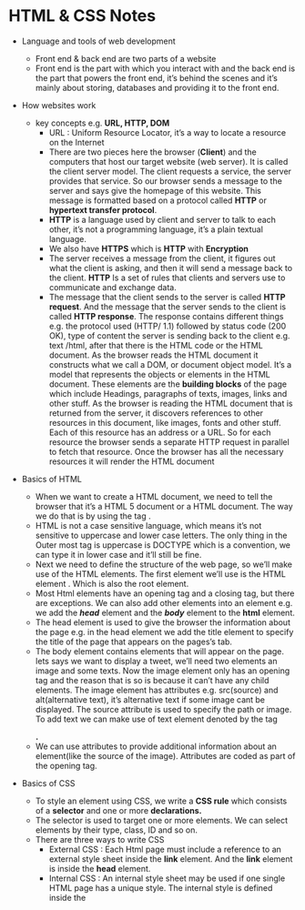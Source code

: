 # HTML & CSS Notes

- Language and tools of web development
    - Front end & back end are two parts of a website
    - Front end is the part with which you interact with and the back end is the part that powers the front end, it’s behind the scenes and it’s mainly about storing, databases and providing it to the front end.
- How websites work
    - key concepts e.g. **URL, HTTP, DOM**
        - URL : Uniform Resource Locator, it’s a way to locate a resource on the Internet
        - There are two pieces here the browser (**Client**) and the computers that host our target website (web server). It is called the client server model. The client requests a service, the server provides that service. So our browser sends a message to the server and says give the homepage of this website. This message is formatted based on a protocol called **HTTP** or **hypertext transfer protocol**.
        - **HTTP** is a language used by client and server to talk to each other, it’s not a programming language, it’s a plain textual language.
        - We also have **HTTPS** which is **HTTP** with **Encryption**
        - The server receives a message from the client, it figures out what the client is asking, and then it will send a message back to the client. **HTTP** Is a set of rules that clients and servers use to communicate and exchange data.
        - The message that the client sends to the server is called **HTTP request**. And the message that the server sends to the client is called **HTTP response**. The response contains different things e.g. the protocol used (HTTP/ 1.1) followed by status code (200 OK), type of content the server is sending back to the client e.g. text /html, after that there is the HTML code or the HTML document. As the browser reads the HTML document it constructs what we call a DOM, or document object model. It’s a model that represents the objects or elements in the HTML document. These elements are the **building blocks** of the page which include Headings, paragraphs of texts, images, links and other stuff. As the browser is reading the HTML document that is returned from the server, it discovers references to other resources in this document, like images, fonts and other stuff. Each of this resource has an address or a URL. So for each resource the browser sends a separate HTTP request in parallel to fetch that resource. Once the browser has all the necessary resources it will render the HTML document

- Basics of HTML
    - When we want to create a HTML document, we need to tell the browser that it’s a HTML 5 document or a HTML document. The way we do that is by using the tag <!DOCTYPE html>.
    - HTML is not a case sensitive language, which means it’s not sensitive to uppercase and lower case letters. The only thing in the Outer most tag is uppercase is DOCTYPE which is a convention, we can type it in lower case and it’ll still be fine.
    - Next we need to define the structure of the web page, so we’ll make use of the HTML elements. The first element we’ll use is the HTML element ***<html></html>***. Which is also the root element.
    - Most Html elements have an opening tag and a closing tag, but there are exceptions. We can also add other elements into an element e.g. we add the ***head*** element and the ***body*** element to the **html** element.
    - The head element is used to give the browser the information about the page e.g. in the head element we add the title element to specify the title of the page that appears on the pages’s tab.
    - The body element contains elements that will appear on the page. lets says we want to display a tweet, we’ll need two elements an image and some texts. Now the image element only has an opening tag and the reason that is so is because it can’t have any child elements. The image element has attributes e.g. src(source) and alt(alternative text), it’s alternative text if some image cant be displayed. The source attribute is used to specify the path or image. To add text we can make use of text element denoted by the tag **<p></p>.**
    - We can use attributes to provide additional information about an element(like the source of the image). Attributes are coded as part of the opening tag.
- Basics of CSS
    - To style an element using CSS, we write a **CSS rule** which consists of a **selector** and one or more **declarations.**
    - The selector is used to target one or more elements. We can select elements by their type, class, ID and so on.
    - There are three ways to write CSS
        - External CSS : Each Html page must include a reference to an external style sheet inside the **link** element. And the **link** element is inside the **head** element.
        - Internal CSS : An internal style sheet may be used if one single HTML page has a unique style. The internal style is defined inside the **<style>** element, inside the **head** element.
        - Inline CSS : may be used to apply a unique style for a single element. To use inline style, add the style attribute to the relevant element.
    - Here we’ll be using internal CSS. We use the **img** to reference the image element, then a pair of curly braces, and inside the braces we can write one or more CSS declarations.
    - Each **declaration** contains a **property** and a **value** e.g. width property and then it’s value in pixels and the declaration ends with a semicolon.
    - Because the picture had sharp edges, we use border-radius property to make the edges round and softer, and if you want to make the image circular shaped make the border radius half that of the width of the picture.
    - The picture and the text are stacked vertically and we want the image to be pushed on to the left side, so we’d make use of float property and give it a value of left, this will push the image element to the left side of the text elements.
    - Next the text was too close to the image, so we make use of margin-right, it will create a margin to the right of the image as a result it pushes the text to the right.
    - To style an element using CSS, we write a CSS rule which consists of a selector and one or more declarations
    - Next we need to make our text elements bold, for that we apply a rule to the paragraph element. In the rule we make use of font-weight property and assign it the value bold. This makes both our texts bold, but we only want the username in bold. For this we need to separate the two paragraph elements. What we’ll do is assign our paragraph element that contains the username an attribute called class. Now this paragraph element will have a different category from the other paragraph elements. Now whenever we need to define a rule for an element that belongs to a class, we use a dot then the name of the class followed by curly braces.

## Day 2 : HTML Basics

Trick : Enter exclamation mark and then press tab. This will give us basic HTML Boilerplate code, which a basic html template. 

### Head section

- Head section is used to give browser information about the web page.
- Head section has meta elements. We use the first meta element to define the character set. Meta element gives information about the web page to the browser. e.g. the first meta element is charset=”UTF-8”, it defines the character set. Computer don’t understand characters like ABC or 1, 2,3 or !,@,# and so on, computers understand numbers which are represented in the binary set like zeros and ones. So using a character set we can map a character to a numeric value. ASCII character set was also used but it only contains characters from English language, so it’s very limited. These days we use UTF-8 which represents all characters in the world.
- The next meta element configures the view port. The view port is the visible area of a web page. We need this element so that our web page looks good on all devices, mobile, tablet and desktop computers.

## Text element

- The most common element for working with text are <p></p>. Some times we want to emphasize some part of the text, for that we wrap that part of the text with <em></em> emphasize element. HTML is not meant for styling, it should only be used for structuring content.
- In HTML we have 6 heading elements h1 to h6. Heading 1 represents the most important headings and heading 6 represents the least important heading. These heading should not be chosen based on there size, because the size can always be changed with CSS. **We should use these heading to create a hierarchy**. So every web page must only have one H1 element, h1 represents what this page is all about.

## Entities

- Some characters are reserved in HTML and to display them we have to use a special notation.

```html
<body>
	<p> I love to use HTML</p>
</body>
```

- If I want to wrap the word HTML inside angle brackets

```html
<body>
	<p> I love to use <HTML></p>
</body>
```

- Here VS code will think we are adding an HTML element. And the word HTML will not be displayed on the browser. So to solve this problem we are going to use HTML entities. These entities start with a ampersand and end with a semicolon, and in between theses characters we type a few characters that determine the type of HTML entity. Entity that represents the less than sign is **lt** so we’ll write it as **&lt;** and the entity that represents the greater than sign is **gt** so we’ll type it as **&gt;**

```html
<body>
	<p> I love to use &lt;HTML&gt;</p>
</body>
```

- HTML entities can be found on google

## Hyperlinks

- Web pages have links to other pages or websites to create this link we use the **anchor** element.
- Every anchor element must have a href(hyper reference) attribute. As href we can either use a relative or an absolute URL. A relative URL starts from the current page. Currently we are on the index.html page and we want to go to about.html. And currently both these pages are in the same folder. So the URL we’ll enter will be relative. Now Where is about.html relative to the current page ? It’s in the company folder, so in href we’ll append the name of folder company before about.html.
- We have linked our index.html to another html documents, but we can also link it to images, PDFs, power points and so on.
- We can also link to other part of the same page. E.g. the CSS section is below the fold and we have to scroll down to see that part of the page. What we can do here is add a link to the CSS section on the top of the page. For this we will give our CSS section a unique identifier, every element on the page could have a unique identifier.
- we can also link to external websites. e.g. www.google.com. If we want the link to open up in a new tab instead of the same tab, we add an attribute **target** to the anchor element and give it a value “_blank”.

## Images

- Sizing images : we can use CSS to resize our images. In the head section we’ll add a style element and in there we’ll define a rule for our image. Now this rule is applied to all images on the page and this is probably not what we want to do in a real world scenario. In a real world scenario we want to apply a class to this element, and then define rules for that class.
- When we apply the rules to the image, it gets squashed. We have a new property in CSS called object fit. Most of the time we use the value cover, so the image covers it’s containing box. Conceptually there is a container around every element in an HTML document. We don’t see it

## Video

- To embed a video we need to use the video element.
- To add the control buttons, we need to add the attribute controls to the video element.
- Controls attribute is a boolean attribute, it doesn’t have a value but its presence means it true and its absence means its false.
- There another boolean attribute called autoplay, it’ll play the video automatically when the page gets loaded.
- To embed an audio we need to use the audio element, it also has the same attributes as video element.

## List

- There are 3 type of list elements.
- Unordered list **<ul></ul>** list is used most of the time. We use it whenever we have items in which order doesn’t matter. A common implementation of this is when you implement navigation menus on the Top of the page. But we can use unordered list for listing any type of objects, like images, products in shopping cart and so on.

```html
<ul>
    <li>About me</li>
    <li>Courses</li>
      <ul>
        <li>HTML 5</li>
        <li>CSS 3</li>
        <li>JavaScript</li>
      </ul>
    <li>Subscribe</li>
    <li>Contact me</li>
  </ul>
```

- Ordered list <ol></ol> uses numbers.

```html
<ol>
    <li>Preheat the oven</li>
    <li>Place the ingredients on the crust</li>
    <li>Put the pizza in the oven</li>
  </ol>
```

- **Description list** <dl></dl> is used to implement glossaries or display metadata. e.g. we can have a **description term** and then a short **description detail** about that term.

```html
<dl>
    <dt>Title</dt>
    <dd>The ultimate HTML and CSS Courses</dd>
    <dt>Author</dt>
    <dd>Haider Ali</dd>
    <dt>Skills</dt>
    <dd>HTML</dd>
    <dd>CSS</dd>
    <dd>Responsive design</dd>
    <dd>Search engine optimisation</dd>
  </dl>
```

## Tables

- Table element should be used for tabular data only
- Tables have one or more rows. To define a row we use <tr></tr> element. In this element we can have one or more cells. Which can be data cells or header cells. Header cells are the top most cells that represent the column. And all the other cells are data cells.
- To define a header cell we use a Table header element <th></th>.
- To define a data cell we use a table data element <td></td>.
- If there is some element in the table that we want to customize, we can style it using CSS e.g. we have styled our tables, table headings, table rows and table data.
- If we have two CSS rule for two different elements that are the same we can use a comma to separate the rule and have only one rule it’s call DRY principle in SE. Don’t repeat yourself.

```html
<style>
    table, th, tr, td {
      border: 1px solid grey;
      padding: 5px;
      border-collapse: collapse;
    }
    
    
  </style>
```

- To make a table meaningful for search engines, we need to tell the search engine we have two sections, a header and a body. To do that we use <thead></thead> element and <tbody></tbody> elements. Then we move the first row into the <thead></thead> element. The same way we move the body of the table into the <tbody></tbody> elements. We get the same output as before but our markup is more meaningful to the search engine. This is called semantic HTML, semantic means meaningful.
- Optionally we can add a footer, so after the <tbody></tbody> element we add the <tfoot></tfoot> element.
- The element in the <th></th> elements have different style from the <td></td> elements. In the header cells our text is bold and aligned in the center in contrast in data cells text is aligned to the left. To align text in header cells to the left we can write a css rule for <tfoot> and <tf> in which we will have a declaration text-align: left.

## Containers

- Navigation bars have a logo, bunch of menu items, so the navigation bar is a container for these elements. Another example would be a hero unit. The hero unit has a background image, a heading, some text and a couple of links. The hero unit is a container for the these elements. Containers are used a lot in web pages.
- In HTML we have few different container elements. The one that is most commonly used is the <div></div> division element. This element doesn’t have any visual appearance.
- When you define a rule for a div element, it will apply on all the div elements on the page. And this is not what we want. So we give this div a class. Let’s say product. Then we change the selector from div to div.product. Now this rule will apply to all div with product class.
- div fills the entire width of the page but why does this happen. Div is a block level element. Block level elements start on a new line and fill up the entire available space. So if we duplicate this div, the new div will start on a new line.
- Another generic container element is called  the span element, which is often used for styling text. If we use div element around some text in a paragraph, that text will use the entire width of the page. But if we don’t want that effect we can span element instead of the div element.

## Semantic Elements

- div and spans are general purpose container element. But HTML 5 introduced more container elements that are more descriptive and meaningful. We refer to these as semantic elements. We should use these instead of the generic containers like div and span.
- Instead of using div we are using article element, which makes our markup more meaningful. e.g. we have product cards which can each be represented using article element instead of div element. In the article element we could have an image element, but if we place the image element inside a figure element it would make the markup more meaningful.
- Sometimes we want to highlight some texts, we learnt how to do that using the span element, but in HTML 5 we have an element for this purpose, its called the mark element <mark></mark>.
- Quite often articles have a published date and time. To make the date and time more semantic we make use of the time element <time></time>.

## Structuring a Web Page

- Every web page have three building blocks, a header, main and a footer. Sometimes we have a sidebar too for advertising. So after the main element we can have the aside element <aside></aside>.
- In the header we have a navigation bar with a list of menu items. We can have a navigation bar in the footer as well. In main element we have sections, and each section has a heading h2, we can also use an article element, with an article we can represent any independent, self contained piece of content. We can also have multiple article elements as well.
- Here we have multiple articles within a section, we can also have multiple sections within an article. It’s just a matter of how we choose to structure our web page.
- We use the main element to represent the main content of the page. And that means every page can have only one main element.
- We use the section element to group related content.
- We use the header element to represent introductory content which can belong to a page, a section or an article. The footer element can also be used in the same way.

## Day 3 : CSS Basics

## Providing CSS

- There are three ways to provide CSS.
    - Embedded style sheet
    - External style sheet
    - Inline styles
    
    Embedded style sheets
    
    - Are not scalable
    - Separation of concern: we want to have different modules for different concerns. We use HTML to structure our web pages and use CSS to style them. These are two different concerns and we should separate them. This is why we use external style sheets. We take all our styles inside the <style> element from the HTML document and put them in a separate file. Then we link our CSS file to our HTML doc by using the link element in the head element.
    - The link element has two important attributes, first one is rel or relationship which determines the type of resource we’re linking this document to, in this case a stylesheet, the second one is href or hyperreference here we need to provide a relative or absolute URL. We use relative URL when the Stylesheet is in the same place as the document we’re linking to and an absolute when the document we’re linking to in some other folder or place.
    - This link element is a self closing element
    - This doesn’t mean we should never use embedded styles, some times we want to overrides the styles that are defined in the style sheet. We can use the style element and define a new rule for the paragraph element, this new rule will override the rule in the styles.css

## Normalizing CSS

- Different browsers render different HTML elements differently. To address this issue we use a very popular style sheet called normalize.css. What this actually does is provide basic default styles for HTML elements so they exactly the same way across different browsers.

## Basic Selectors

- In css we have few different ways to select elements for styling purposes, we can select them by their type, ID, class and attribute.
- selecting with class

```css
//Selecting an element by Type
body {
	margin: 10px;
}
```

- Selecting with ID: when we use an ID to select an element, we use a pound sign # before we type the ID.

```css
// selecting an element by ID
#product {
	margin: 
}
```

- What’s the difference between ID and Class Attributes ?
- We cannot have multiple elements with the same ID, but we can have multiple elements with the same class.
- We can also select elements by their attributes, which is not as popular. To do that lets say we want to select all the anchor elements that have a target attribute

```css
a[target="_blank"]
```

- Select all the anchor by href attribute that have the value https://google.com. Here it looks for the exact match but code like this is often fragile. To make our code more flexible we can check for the existence of the word google, for this we prefix the equal to sign with an asterisk. We can also see if an attribute starts with a given value, for this we prefix equal to sign with carot sign. We can also see if some value ends with a given value, for this we prefix equal to sign with a dollar sign $. We can also combine multiple conditions by typing another square bracket and including a condition in it.

```css
a[href="https://google.com"] {
	color: orange;
}

a[href^="https"] {
	color: orange;
}

a[href]$=".com" {
	color: orange;
}

a[href^="https"][href$=".com"] {
	color: orange;
}

```

## Relational selectors

- We have selected elements using basic selectors e.g. type, ID and class. But we can also select elements based on relationship with other elements.
- Lets say we have a section with a paragraph in it and we want to style this paragraph, but not by using type, ID or class. Now the paragraph element is inside the section element. So we can start with the section element. We go to our style sheet and firstly select our ID and then select the paragraph element, so we are combining two selectors. It’s called relational selectors or to be more precise it’s called descendant selector. This rule will apply to any paragraph in the product section. e.g. if we have an article element within the product section and within article we have another paragraph, this paragraph too will be affected.

```html
<section id="products">
	<p>lorem ipsum dolor sity amet.<>
</section>
```

```css
#products p {
	color: blue;
}
```

- But what if we just want to style the first paragraph only, that is the direct child of the product section. For this we use a greater than sign between the two selectors.

```css
#products > p {
	color: blue;
}

```

- We have another relational selector for selecting siblings. Let’s say we want to style a paragraph which is a direct sibling of the section element, which means its right next to the section element. To do that we use the plus sign + between the two selectors. Now the third paragraph is blue only. Only the direct sibling will be blue, if we add another paragraph that wouldn’t be a direct sibling of the products section and the relations selectors wont effect it.
- But what if we want to style all paragraph elements that come after the products section, for this we need a tilde sign between the two selectors.
- Relational selectors help us write cleaner markup because we dont have to assign Id’s and classes to various HTML elements.
- There are two problems with Relational selectors that you need to be aware of, the first problem is that they can be fragile because they are dependent on the location of these elements in the DOM. So if you move elements around our styles will break. The second problem is that they are not as performant as basic selectors.

## Pseudo-class selectors

```html
<body>
  <article>
    <p>Lorem ipsum dolor sit amet.</p>
    <p>Lorem ipsum dolor sit amet.</p>
  </article>
</body>
```

- We have an article element and in it we have two paragraphs, and we want to style the first paragraph only. We can assign the first paragraph with a class. Then go to our style sheet and define a rule for paragraphs with the class “first”. When we use class selectors it’s often a good practice to drop the element type. So if tomorrow, we change the type of this element to something else our rules will not break. Now this rule will apply to any element with the class of first. But what if we want this rule to apply to our article. Well we can apply the article element type to the paragraph selector e.g article.first {}. Now this is a basic way of doing this however the step where we assign a class to the first paragraph was unnecessary. We didn’t have to assign the paragraph element a class, because in CS, we have a bunch of pseudo classes that are automatically applied by the browser. Pseudo classes are not real classes, they are classes that browsers apply by default.
- So if we remove the class attribute from the paragraph element. And instead of using a real class we’ll use a pseudo class. These classes start with a colon and then we type first-child

```css
article.first {
	color: blue;
}
article:first-child {
	color: blue;
}
```

- We get the same result as before and we didn’t have to assign the article element with any class attribute.
- first-child is a pseudo class selector. But it is a little fragile. e.g.

```html
<body>
  <article>
    <h2>Heading</h2>
    <p>Lorem ipsum dolor sit amet.</p>
    <p>Lorem ipsum dolor sit amet.</p>
  </article>
</body>
```

Now the first paragraph is no longer styled, the style that we defined is now applied to the heading, because the heading is the first child of the article. If we move our elements around it may break our CSS rules. So another pseudo class selector called first-of-type, it is applied to first occurrence of element of different types in a container. If we use first-of-type both the heading and first paragraph will be styled according to the rule. But what if we want this rule first-of-type to be applied to the first paragraph only but not the heading, then we append p the element type before the colon. 

```css
article p:first-child {
	color: blue;
}
```

- Similarly we have two other type of selectors, last-child and last-of-type. But if we remove or add some elements our rules may break. e,.g if we had an anchor then the last child wont be the paragraph and it wont be bold, now the link is the last child which is also bold.
- Sometimes we want to style elements based on their position in a container, e.g. lets say we have a table or a list and we want to highlight all the odd items. We’ll go to the style sheet and select our unordered list, and then select list items that are odd and then we’ll use another sudo class selector that is nth-child. Now this selector is like a function and in between parentheses we can pass or an argument, so if we specify odd it will target all the odd items in our list.

```css
ul li:nth-child(odd) {
	color: blue;
}
```

## Pseudo-element selector

- Sometimes we want to style a part of an element, like the first letter or first line of a paragraph. This is where we use pseudo-element selectors. If we want to style the first letter of the paragraph we can wrap the first letter with span element. And then assign that span element with a class and then in our style sheet declare rules for elements of that class. But this is totally unnecessary, instead we can use pseudo-element selectors instead of a class. So what we do first is target the paragraphs then use double colons for pseudo elements followed by first-letter

```css
p::first-letter{
	font-size: 140%;
	font-weight: bold;
}
```

- We use pseudo-element to style part of an element and use pseudo-classes to style element in a particular state.
- We have another pseudo-element for inserting content before the content of an element. e.g. we have a paragraph and we want to insert something before the content of every paragraph on our page. In our style sheet we choose to target paragraph for which we type p and then two colons and then before and declare content and give it a property ‘…’. This pseudo element is not a real element, it will be inserted into the DOM

## Selectors Specificty

- Some times we end up in a situation where more than one rule can target a given element and these rules can have conflicting styles. So how does the browser determine which rule to apply ?
- This is where selector specificity comes to play. Each selector has what we call a specificity or a weight. If multiple rules target the same element, the browser will apply the rule that is more specific. ID selectors are most specific because we cant have two elements that can have the same ID so it is very specific, then we have class and attribute selectors these are less specific, because we can have multiple elements with the same class or attributes. At the next level we have element selectors because we can have many elements of the given type. So which selector do you think is more specific. It’s the class selector which is the most specific.
- Another way to target the h1 heading is to use the ID selector. We give our h1 heading an ID of products and then in our style sheet we declare a rule for ID products and set the color to green. Now this Id selector is the most specific selector and now our heading will be green. Now what if we have two selectors with equal specificity or equal weight, which rule will be applied ? Its’s the rule that comes last.
- How can we prevent a rule from over writing previous rules ? E.g. If we want a the heading h1 to remain dodgerblue. There are twl solutions here, one is to use the **important** keyword. So part of htis declaration, we type out an exclamation mark followed by the important keyword. When we apply this keyword other rules will be discarded. The important keyword must not be used as it is considered a bad practice, your CSS gets messy and its hard to maintain, you will end up fixing styling issue. A better solution will be, the reason our heading is brown is because of the third rule we applied on line 13, and it’s specificity is 100 and to make the heading blue, we have to write a rule that is more specific. The left most number “1” represents the number of ID selectors, the middle number represents the class/attribute selectors and the right most represents the element selectors. So the rule we want to write must have at least 1 ID selector, and additionally a class or an element selector. So we first select an element with the class of highlight and the ID of products .highlight#products and within it we declare a color dodgerblue and now the specificity is 110. What we can also do instead of selecting the class highlight is select the element heading h1, the selector h1 is more still more specific.

## Inheritance

- Some CSS properties by default inherit values from their parents. E.g. if we have a paragraph element within which we have a word wrapped up in a strong element. Now whatever color the paragraph’s text will be, the text in the strong element will also be the same, because the strong element is placed within the paragraph element, it will be a child of the paragraph element and it has inherited the color property.
- What if we don’t want our strong element to inherit this value, for this we need to declare a rule for the strong element and set the value of color to initial, this sets the color property to its default value.
- Not all properties are inherited, properties that change the font, font size, the vertical space between lines, the alignment of text, the color of the text, these are the properties that get inherited.

## Colors

- In CSS we have few different ways to represent colors e.g. Named colors, RGB, HSL and Hexadecimal.
- RGB is short for Red, green and blue.
- We can also represent this number using hexadecimal system. Hexadecimal is the one of the many numerical systems. We have a binary system that contains the numbers 0 and 1, then we have the decimal system which contains the numbers from 0 to 9. Hexadecimal is another system that contains the number from 0 to 9 and also the alphabets from a to f

## Gradient

- With gradients we can create beautiful transitions between two or more colors. Gradients are technically images, and to to set gradients we cannot use background color property, we can use background-image property or background property. To create the gradient we call the linear gradient function and pass two colors e.g. dodgerblue and yellow, we can also use Hexadecimal colors or RGB colors and so on.
- By default this transition is from top to bottom but we can easily change it. Our function linear-gradient() takes a first argument in which we supply the direction e.g. linear-gradient(to right, dodgerblue, yellow) now our gradient starts from the left and goes to the right. We can also target corners e.g. linear-gradient(to bottom right, dodger blue, yellow) now the gradient starts from the top left corner and ends goes to the bottom right.
- We can also supply a third color e.g. tomato      linear-gradient(to bottom right, dodger blue, yellow, tomato)
- This was linear gradient, but in CSS we have another type called radial gradient. To use radial gradient we call the radial-gradient( ) function, we pass it two colors e.g radiant-gradient(white, yellow)

## Borders

- The border property takes 3 values, the first value is the thickness of the border, the second value is the style of the border and the third value is the color. e.g. border(10px, solid, royalblue). This border property is a short hand property, it takes these values and applies them to borders on each side. But we have few other properties in CSS for defining the border on each side. e.g. we could use border-top: 20px solid royalblue;. Similarly we have a border left, border right and border bottom.
- we also have borders width property with which we can define the width of all borders. The first value we give it is the width of the top border, the second value is the width of the right border, the third value is the width of the bottom border and the forth value is the width of the left border. What if we remove the width of the left border the last value, in this case the browser uses the same value as the right border for the left border. What if you remove all values except the 1st one, then the browser will apply this width to all borders.
- We also have border styles, and we can supply different styles for top, right, bottom and left border.
- Another important property is border radius, with it me can make the borders round. If we have a square and we apply this rule to that then the square will become a circle if the the border radius property is 100%.

## Shadows

- In CSS we can easily add shadows around elements using the **box shadows property**. Here we have to supply a few values, the first value is the horizontal distance of the shadow to the element, if we use a positive value here it will move the shadow to the right. And if we use a negative value it will move the shadow to the left. The second value is the vertical distance from the shadow to the element. If we use a positive value it will move the shadow down and if we use a negative value it will move the shadow up. If we want to choose the color of the shadow we can provide that too.
- If you wan to make this shadow a little bit softer, here we can supply a third value to determine how much we want to soften or blur the shadow. let’s go with 10px
- Because we provided it a value of 10px to move to the shadow to the right and then 10px again to move it down and because of that the shadow doesn’t cover the top and left of the box and we want it to be spread evenly. So what we’ll do is supply it with two 0px values for the horizontal and vertical distance, this will place the shadow right under the box and with this blur we’ll see very nice shadow around the box.

# Advanced HTML and CSS concepts

## Layouts: size and position elements on the screen

### The Box Model

- One of the most important concepts of CSS is the BOX Model. Which means **whenever browser render an element, it puts that element inside an invisible box**. At the core of this box we have the content area. This is where our content is displayed. so if you have a paragraph element with some text, our text is shown here. Outside of the content area we have the padding area, which is used for adding some space outside of the content area. Next, we have the border area, and if you have a border, the border is shown here. And finally, we have the margin area, which is used to add some space in between different elements.
- technically we should use the margin property to separate elements and the padding property to add space between border and the content area of an element. This is the right way to use these properties

### Sizing Elements

- We gave the box a width and height of 100px so the size of the box is 100px * 100px. If we apply padding or border to our box it is going to get bigger. e.g. if we apply a padding of 20px and a border of 10px solid orange our box is going to get bigger, becasue by default the width and height property are applied to the content box. So any padding or border we apply will increase the size of the visible box. The actual size of the box now is 160px *160px. By looking at the legend, we have a left border of 10px, a left padding of 20px, the content area is 100px, a right padding of 20px and right border of 10px that sums up to 160px So this is what you need to take away. By default the width and height properties are applied to the content box. And any padding or border we apply will increase the size of the visible box. The margin property will not increase the size of the visible box. It will just move this box away from other boxes. If we give it a margin of 50px our box will move position but the size will remain the same.
- Calculating the actual size of an element is a little complex. We don’t want to go through this hassle all the time. So this is where the box-sizing property comes to the rescue. By default this property is set to content-box the reason we have this weird behavior but if we set it to border-box, the size that we apply here will be applied to the border box. Now our box will be 100px by 100px, according to the legend we have 10px border left, 20px left padding, these values are subtracted from the width of 100px. That is why our content area is now reduced to 40 px, and now if you remove the border and padding properties our box is still 100px by 100px. And in this case the content area is now 100px by 100px. So the conclusion is by applying the box-sizing property calculating the size of the element becomes easier and more predictable.  But there is a problem here, we dont want to apply this property to every single HTML Element. We dont want to repeat this. So this is where we can use universal selector. So on the top we can use the universal selector to select all HTML elements. Universal selector can have performance implications. Most of the time we use universal selectors to select all elements and set their box sizing property to border box. But there is one problem the universal rule does not apply to pseudo element. Like the before and after elements. If we insert pseudo element to our DOM, this rule will not apply to that pseudo element. We define a new rule box::before, so we are going to insert something before the content of our box e.g. “Hello  ”. Now if we examine the pseudo element, it is using the default box sizing that is content box. So to solve this issue, we need to extend this rule we need to change our universal selector from * {} to *, *::before, *::after{}. this will include all elements, all elements before and all elements after.
- The width and height property are only applied to block level elements. Block level elements are inserted on a new line and they take up the entire available horizontal space. So look at our box, it is 100px by 100px but it is taking up the entire available horizontal space. And if insert another box, this new box is inserted on a new line. So div’s are block level elements. Now lets replace this div’s with span. As a result what happened here, the inline elements don’t respect the width and height properties. But what if you have an inline element and be able to give it a width and a height. For this purpose we have the display property. For span or inline elements in general, this property is set to inline by default, for div’s it’s set to block but we have a third value here called inline-block, this is a combination of inline and block elements, just like block level elements we can give them a width and a height. And just like inline elements, these elements are not inserted on a new line. So we are going to have two boxes laid out horizontally next to each other. But these boxes will have a dimension. In case your wondering why we have some space between the two boxes, is because when we put our cursor at the end of the first span statement and press the right arrow key we have a few spaces in between the two span statements
- Summary: Using the width and height properties we can set the size of elements. But by default the sizes are applied to the content box which can get a bit complicated. So using the box sizing property, we tell the browsers that the size should be applied to the border box. Now we dont want to apply this declaration for every single element so this is where we use the universal selector to target all HTML elements. And inline elements don’t respect width and height, so to be able to give them a width and a height we must set their display property to inline-block.

### Overflowing

- An important concept related to fixed sized elements is that sometimes overflow may happen. So we might have a container with a fixed size. And we might have too much content inside this container. So the container cannot fit the entire content. That is when overflow happens.
- We have a box with a width and height of 150 px  and in this box we have a long paragraph. This text is overflowing from the box. What we can do is use the overflow property to decide how overflow should behave. overflows default value is visible but if we set it to hidden the extra content will be hidden. Another possible value is scroll. When we use this we see two scroll bars, a horizontal and a vertical one.

### Measurement Units

```css
html {
  font-size: 62.5%;
}

body {
  
}

.box {
  width: 15rem;
  height: 100vh;
  background-color: yellow;
  border-top: 3px solid orange;

```

- so far we have used pixels to size elements.
- There are two categories in which units of measurement fall. E.g. Absolute and Relative
- Absolute units are always fixed e.g. pixels(px), points(pt), inch(in), centimeter(cm), millimeter(mm). Only px is used in web the other three are used in printing only.
- Relative units are relative to something else. e.g. we have percentages that are relative to the size of the parent element, we have VW and VH which are relative to the size of viewport, and em and REM which are relative to the font size. What you need to use depends on what problem your trying to solve.
- Lets create a div with class box and give that box a height and width of 100px and background color of gold. The size of the box is always the same no matter how big the screen is. So if we view this page on a mobile device or a tablet or a laptop our box is going to stay at the same size. For this reason some people argue that we should never use pixels because they are not scalable. We cannot use them to create web pages that are responsive to screen sizes. This is something to disagree with, pixels do have application. E.g if we give our box a top border about 3px solid orange. I want this border to be the same size no matter how big the screen size is. So If you view this border on a wide screen, you dont want this border to be really thick. I want it to be always 3px tall. So this is one application of pixel values.
- Relative values: lets change the width value to 50%, that means 50% of the value of the parent element. The parent of this element is the body element. The body element doesn’t have a width, but if we give it a width of about 300px. Now if we inspect our box we’d find out that our box is 150px. So all these relative values get converted to pixel values by the browser. what if we remove the width of the body element, so what will be the default width of the element, div is a block level element. And by default the width of the block level element is 100%. So our body element takes up 100% of the width of the page, and our box takes up half of the page. Now the interesting part is that if we resize the page our box also get resized. This is the benefit of using relative units. With relative units we can create layouts that adjust to the screen sizes. with relative units we can create more scalable layouts.
- Now lets say you want this box to take up the entire available vertical space and lets say you set the height to 100%. But due to this our box is not visible anymore, the reason is that by default the width of block level elements is 100% and the height is 0, but if we add some content inside these elements there height will increase to fit the content. so if we type hello inside our second div the height of the div will increase from 0 to 18px so we can see the word Hello.
- The problem is, we are saying the height of this box should be 100% of the height of it’s parent element. Now the parent element which is the body element doesn’t have a height property. So by default, it’s height is going to be 0. Now in this specific example, the only absolute unit we are using is for the border top property which is 3px, so the height of the body element will increase to 3 px and that is the reason why we see the border but not the box. So how can we make the box take up the entire vertical space, this is where we use View port units (vh), with this unit we can size our elements according to the width or height of the viewport. So we will replace the unit of box class from % to vh which is view port height. So this means now the height of the box class will be 100% of the height of the view port height. And if we resize our browser window, our box also resizes, that’s similar to vw which is short for view port width. So 50vw means 50% of the width of the width of the view port.
- We have two other relative units em and rem which are relative to the font size. We use these units when we want to adjust the layout according to the font size. So if the font becomes bigger we want the width to increase as well. So if we set the width to 10 em. 10 em means 10 times the font size of the current element. The current element box doesn’t have a font size, so it’s going to inherit the font size property from the parent element, which is the body element, the body element doesn’t have a font size property so it’s going to inherit it from it’s parent element which is the html element, html element has a default font size of property of 16 px. So it means 10 x 16 px which means 160px. so in this case our box element inherited the font property of the body element which is the root element. This is how the em unit works. But there is a problem with this unit if we don’t have an explicit font size on this element, we have to trace up the inheritance hierarchy to figure out what font size will be applicable. Sometimes it can get complicated so we have another font unit called rem. so if we change the font size from em to rem, that means 10 times the font size of the root element. Root element is html element and by default it is 16 px. So there is only one number we have to remember to calculate the actual length, we dont have to calculate the actual length, or we dont have to walk up the entire inheritance hierarchy. Now what if we change the width to 15 rem that means 15 times the 16 pixels, now the calculation has got a little complex, for this we have a little trick. On top, we can define a rule for the html element and set its font-size to 62.5%. That means 62.5% of 16 px which is 10 px. So that means whenever we see a value of 15 rem, we can assume it is equivalent to 150 px.
- Summary:  In our final code we are using three different units rem, vh and pixels. So there is no such thing as a best unit. What unit you use depends on what problem your trying to solve. We use pixels to have a fixed sized border, we use vh so that our box takes the entire available space vertically and used rem so that the width of the box adjusts based on the default font size.

### Positioning

- Firstly we create a div with the class boxes with a border of 3 px solid lighgrey, then within this div we create three more divs with the class box that has a width and height of 5 rem, here we are using rem unit that is relative to the font size of the root element. Because we want to give each box a different color, we’ll create three more classes box-one, box-two and box-three and assign back-ground color to these classes. Then we assign our div element multiple classes separated by space.
- In this lesson we are using abstract boxes but in a real scenario, these boxes could be anything, you could have images, headings, paragraphs, any kind of element, that is irrelevant. What we want to talk about is positioning.
- lets say we want to position the orange box a little bit to the right. This is where we use the position property. By default the position of all elements are static that means they are not positioned, they appear in their normal position.  To position our element first me must change our position property to relative, so that we could position this element relative to it’s normal position. Now using properties like top, bottom, right and left, we can move this box around. If we use left: 5 rem, we are going to add 5 rems of space on the left side of the box and it will push the box to the right side, if we use left: -5rem, it’ll move the box to the left side. We also have the right property, and if we set it to 5 rem it will add 5 rems of space to the right of the box and that’ll push the box towards the left.
- On web pages we have three axes. The horizontal axis which is also called the x-axis, the vertical axis, which is also called the y-axis and the z-axis which represents depth. You can think of it as a line that comes from your screen to your eyes. By default the z index property is set to zero. If we set it to a positive value, this element moves closer to us. If we set it to a negative value, it moves away from us. When we set z-index to a positive value its on top of the yellow box, but when we set it to a negative value our orange box is behind the yellow box.
- So with relative positioning we can move an element relative to its normal position and this does not impact the other elements.
- Now in contrast to relative positioning we have absolute positioning. With absolute positioning we can position an element relative to it’s container. First you have to go to that container and set it’s position property to relative. So now our orange box is positioned relative to it’s container, it is at the bottom right of the container. The important part is that the blue box moved up, but previously the orange box was here, and the blue box was right below. But now that we are absolutely positioning the orange box, the blue box moved up because when we absolutely position an element, that element is removed from the normal flow of the page, which means from the parents point of view, that element doesn’t exist, we can imagine it on a separate layer. So our container only sees two boxes the yellow and dodge blue.
- when we absolutely position an element, that element is removed from the normal flow of the page. And all the other elements are rendered as if the absolute position element doesn’t exist.
- So to recap, with absolute positioning we can position an element relative to it’s container. And for this to happen the container must be positioned relative.
- Some times we want to position an element relative to the view port, for example, we want to have a navigation bar that always stays on the top. So back to the second box lets set the position to fixed. We don’t the bottom and right property any more, so we’ll get rid of them. And we’ll use top: 0, And now if we pay attention to the orange box, its positioned outside of our container, because its position is relative to the view port, which is the visible area of the browser, so this element will always stay on on top even if we scroll down. To demonstrate this we are going to give our body the height of 200 vh, that is 200 % height of the view port and that makes our page longer. So now that we scroll down our orange box stay fixed at the top.
- There are two ways to set the size of positioned element, one way is to set the width and height properties, and the other way is to use the combination of left and right or top and bottom. For example, for the orange box, lets set left and right to 2 rem, that means we’re adding 2 rem of space to the right of the box and the left of the box. And if we notice the orange box, nothing has happened to it, because we have explicitly given our box class a width and height of 5 rem. But what we can do is set the width of the orange box to auto and let the browser decide how wide this box should be. Now the orange box will fill the entire width of the browser but will have 2 rem of space at right and left.
- Summary
    - Relative: With relative positioning we can position our element relative to it’s normal position. The other elements are not affected.
    - With absolute positioning we can position an element relative to its positioned container. That’s why we have to apply a relative position to its container.
    - With fixed positioning we can position an element relative to the view port.
    

### Floating Elements

- Floating elements is another technique for positioning elements and creating layouts.
- lets say we want to display a tweet, so what html element can we use to represent a tweet, we can use an article element, because with an article element we can represent any independent, self contained piece of content. So here we are using relative unit so if the default text size changes, our image also resizes accordingly. Our paragraph element is appearing on a new line, because paragraph are block level elements. And as you know block level elements begin on a new line. Now, to put this paragraph next to the avatar, we’re going to use the float property and set it to left, this will float the avatar element to the left side of its container and as result all the subsequent elements will float around it. So now our avatar element is pushed to the left side of its container which is the tweet, and our paragraph element is floating around it. Now if we add another paragraph with about 50 words, now this text too is flowing around the avatar. This is how floats work. Now currently our text is so close to the avatar, so we either apply a left margin to the paragraph or a right margin to the avatar.  Now there are situation where we dont want the second element e.g. the second paragraph to float around the the floated element. Maybe we have a link, an icon for like the tweet or for retweeting it. We want all these icons to appear right below the tweet. So how can we push this second paragraph below the avatar. This is where we use the clear property. So here we’re going to define a new class called clear or we could call it anything the name doesn’t matter and we set the clear property to left because we have an element that is floated to the left, if our element was floated to the right we had to set the clear property to the right. We will apply this property to the element we want to move e.g. here we want to move the 2nd paragraph below the avatar. Now there another value, called both and we could set the clear property to both, but when you have elements that are floated to the left or to the right, this will clear all of those floats. In fact a lot of people set it to both as this way we dont have to remember the direction of floats.
- Now there is a problem with float, which is that parent elements don’t see floated elements. E.g. if we write a rule for the tweet element and in it we give it a border of 3px solid grey. Now if we remove the second paragraph. Our parent element which is the article element with the class of tweet has collapsed. Now it only contains the first paragraph element so it’s not containing the avatar, because avatar is a floated element. And by default parent element don’t see floated elements. And if we remove the first paragraph element our parent element will collapse even more. So how do we overcome this problem. One way to solve this problem is to put an empty div at the end of this container to clear the float. So whenever we use float we have to clear after otherwise we run into weird layout issues. So this is one way, but there is a problem with this approach. This div in the end is not descriptive or meaningful or descriptive to search engines and screen readers because we have purely added this div to solve a layout issue. So our HTML markup is not semantic. The other way is to use pseudo-elements. Earlier we talked about before and after pseudo-elements. With this pseudo-elements we can add content before and after the content of an element. So we remove this div with class clear and write a new rule in our style sheet.
- So we want to add an element after the content of the tweet element. We will set the content property to just a pair of quotes, so this element is by default inline element, so here we have to use the display property  to convert it into a block level element. And then we set clear to both. So with this code we adding that div dynamically without polluting our markup with non-semantic elements.
- Now what if we had used a floated element somewhere else on this page, but outside of this tweet. Let’s say we have an element for displaying advertisement. So might have a class called ad and to solve the floating issue, we would have to use after pseudo-element selector one more time,and repeat all these styles. This is bad, we don’t want duplication in our code. So what we can do here is we rename this pseudo-element selector .tweet::after to something more general, more reusable, we can call this clear or clearfix.
- Now there’s a third way to fix this floating issue, we could use overflow property

### Flex Box

- Flex box means flexible box layout, or laying out elements in one direction.
- It’s a method for laying out elements in one direction like in a row or a column. It’s a lot easier and more powerful than floats.
- We’ll create a div with class container and then three divs within that div with class box labelled A, B and C.
- We’ll give a border of 3 px solid grey to our container class, and to our box class a width and height of 5 rem, back ground color of gold, and a margin of 1 rem.
- After this we get three boxes laid out vertically. Now what if you want to lay this out horizontally, that’s where we use flex. A common application of this is navigation bars. Because in navigation bars, we have a bunch of menu items or hyperlinks laid out horizontally. So the first step is go to our container class and enable flex, that is set the display property to flex. We can control the direction of the elements by using the flex-direction property, the default value is row, that is why our boxes are laid out in a row, but we can set this to column. This is about direction. The next thing to talk about is alignment.
- To align items, you need to understand the concept of Axes in flex. In flex we have two axes, the main (primary) axes and the cross (secondary) axes. These axes are dependent on the direction. So if we set the direction to row the main axis is going to be the horizontal axis and the cross axis is going to be the vertical axis. In contrast if we set the direction to column, the main axis is going to be the vertical axis and the cross axis is going to be the horizontal axis.
- Using these axis we can easily align items inside there containers. To align items there are two properties you need to remember justify-content and align-items. We use justify-content to align items along the main or the primary axis. And we use the align-items property to align items along the cross axis or the secondary axis.
- In our case, we have set the flex direction to row, so our horizontal axis is going to be primary axis or main axis and we should use justify-content property. Now justify-content has many different values but the default value is flex-start(our items will be aligned from where the flex starts), other values are flex-end(items are pushed to the end of the horizontal axis),  we also have center(items are centered), we can also distribute items along the horizontal axis, then we have spaced-evenly which distributes our items with equal spacing between them, we also have space-between (first and last item are pushed to the end of the horizontal axis and the other items are distributed with equal space between them).
- We have justified content horizontally, now we should align items vertically along the secondary axis, the default value is flex-start just like before, but we can set it to flex-end to push these items to the end of the vertical axis. Now in this case nothing happened because there is not enough space in our container. Our container is not tall enough to fit these boxes and that brings us to another important concept in flex. Even though we set display property to flex but this container is still a block level element. So by default it get tall enough to fit it’s children. So on the outside this element is block level element. But on the inside, it is behaves according to the flex box rules. So to align items vertically first we have to give this container some height e.g. 90vh that is 90% of the viewport height. So now we have a lot of space here and our boxes are pushed to the end of the vertical axis. With flex it’s so easy to put an element at the center of a container. This wasn’t very easy in the past, but with flex, all we have to do is to set these some properties like display, flex-direction, justify-content and align-items.
- So we have covered justify content and align items but what about align content, this property only works if we have multiple lines in our container. Currently we have a single line but lets add a few more boxes to create a second line. When we add more boxes, they appear on the same line and if we add even more boxes then the box size get smaller so that more boxes can be fit on that same line. This is the default behavior of the flex container. We can change this behavior by using the flex wrap property. So here is our container, we set flex-wrap property to wrap, by default it’s value is nowrap the reason why items fit on one line. When change it to wrap, the item keep their original size and any additional items that cannot fit on one line wrap on to second line. Earlier when we had a single line we put our element in the center of the vertical axis , but now that we have multiple lines our elements are not quite in the center, this is where align-content property comes into play, with this property we can align multiple lines or the entire content as a whole, so we put the entire content on the center of the vertical axis and with this we get a beautiful layout.
- Next we have three items, we want to position the first item on the top, this is where we use align-self property. So align-self is a property we apply on a flex item and not on the flex container. With this we can over ride the value we assigned earlier using the align-item property in our container class. so we set align-self property to flex-start. Now lets remove this line “align-self” we don’t need it anymore.
- We’ve practiced aligning elements, lets practice sizing elements. There are few properties we need to remember, one is flex-basis (the initial size of a flex item), we have flex-grow ( for setting the growth factor), flex-shrink (for setting the shrink factor), and flex property which is a short hand property which combines all three above properties. All these properties should be applied on flex items not flex containers.
- We can use flex-basis property to set the initial size of our boxes. By default it is set to auto, which means the browser is going to look at the width property. So if we set it to 10rem, this is going to override the width property and our boxes are going to be bigger in width. The reason this is happening is because we have set the flex-direction to row. So flex-basis translates to the width property. If we set the direction of flex to column, flex-basis will translate to height. Now we can apply this property to individual items as well e.g. in the class box-one we can set the flex-basis to 5 rem. So now our first box is smaller, lets erase this line because we don’t need it anymore and set our flex-basis in the class box to 5 rem.
- The second property is flex-grow, which determines the growth factor of our flex items. So currently our boxes are 5 rems, we have plenty of extra space available, with flex-grow we can allow these items to grow and take up the available space. So by default flex-grow is set to zero that is why our boxes are not growing. But if we set it 1, all these boxes will be growing at the same factor, we can change the growth factor for one or more boxes. E.g. we can set the flex-growth for box-one to zero and this prevents the first box from growing and all the available space is allocated to 2nd and 3rd boxes. We can change this to 2, and we can see that  the first two boxes have grown more than the other two boxes. Now you might be wondering why box one is not twice as bigger than other two boxes. Well this is a common misconception about flex-grow property. Just because we set the flex grow property to 2 that doesn’t mean this box is going to be twice as wide as the other two boxes. lets me explain how growing works, when we set the flex growth property the browser is going to look at the growth factor of each of these boxes. For the first box growth factor is 2, and for the other two the growth factor is 1. So 2 + 1 +1 = 4. So the browser is going to take up the entire available space divide it by four, then it;s going to allocate 2 portions to box-one, 1 portion to box-two and box-three.
- We have another property called flex-shrink, which is the exact opposite of flex-grow. It tells browser how these elements should shrink if there is not enough space to fit in the container. For this demo i’m going to change the initil size of boxes to 15 rem from 5 rem. and set flex-shrink to 1 which is the default value. So our boxes are bigger but if we resize the browser window, they’re shrinking at the same rate. Back to box-one, here we set the flex-shrink to 0 to prevent it from shrinking, the first box has a size of 15 rems which is maintaining it’s size where as other boxes have shrunk.
- Now we have a flex property which is a short hand for these properties. If we supply it a single value that is going to be used for the flex-grow property, if we supply it two values the 2nd value can be flex-shrink or flex-basis. But if we supply it 3 values the 1st is going to be flex-grow, the 2nd is going to be flex-shrink and third is going to be flex-basis.
- flex-grow and flex-shrink don’t have any units but only have a number.

### Grid

- So we saw that a flex box makes it easy to lay out elements in a row or a column. But sometimes we need to layout elements in both rows and columns, that’s why we use grids. A common application of grid is creating photo galleries. Or another example would be a typical layout for most web sites we have header on the top a sidebar on the left, a content area on the right and a footer in the bottom, and we can use a grid to lay out building blocks.
- To define a grid, first we need a container. On the container we going to set the display property to grid. And then we are going to use grid-template-rows and grid-template-columns properties to define the number and size of rows and columns. So we want to create a grid with 3 Rows and 2 columns. To define the rows we use grid-template-rows and set its value to 100px 100px 100px, number of values represent number of rows in the grid and each value represents the height of the respective row. To define two columns we use the property grid-template-column and set its value to 100px 100px, that means two columns with height 100px. Then we apply a border of 3px solid lightgray so that we can easily see what is going on.
- Now we don’t want duplication in our code and tomorrow if we decide to change the rows or columns there are multiple  places where we’ll have to modify, a better approach will be to use the repeat function, it takes two arguments, the first argument is the number of rows or columns we want to create and the second argument is the size of the rows or columns we want to create.
- Now lets add a bunch of items in our gird. E.g some abstract boxes. Then we are going to style the boxes e.g. give them a height and width of 5 rem and a background of Gold. The boxes are automatically placed from top left to bottom right. But we have full control over the placement of these items.
- now lets talk about alignment, firstly we’ll toggle the grid overlay. Each box or grid item is aligned to the top left of it’s containing cell. But we can easily align these items along the horizontal and vertical boxes. So here we have two properties, justify-items for aligning items along the horizontal axis, and align-items for aligning item along the vertical axis. These properties are similar to the properties we had in flex box, but in flex instead of justify items we have justify content. In grid we do have justify content but most of the time we use justify items and align items.
- So now we want to align our boxes along the horizontal axis. So we’ll use justify-item property and set it to center, now each box or item is in the center of the horizontal axis. Now we want to align the items vertically so we’ll use align-item property to align them vertically. Now each box is in the center of it’s cell.
- If we want to align the grid inside it’s container we have two properties for that. We have justify-content property which we set to center for horizontal alignment and align-content for vertical alignment which we set to center, but no visible difference is seen because the container has grown tall enough to fit the grid, there is no extra vertical space. what we can do is add a new property to our container to have a height of 100vh or 100 % of the view port height. So now we have some space at the top and the bottom and our grid is perfectly centered inside this container. For simplicity we’ll remove the grid alignment properties e.g. justify-content and align-content.
- The default values of justify-item and align-item is stretch, and if we set it to that value nothing happens, the reason is that we have explicitly set the value of width and height on our boxes. So if i remove the width property, our box is gonna stretch horizontally to fill it’s containing cell. Now similarly if we remove the height property the box is going to stretch vertically to fill it’s containing cell.
- Stretch is the default property for justify-items and align-items, but we don’t need to explicitly set these properties, so we’ll get rid of them.
- Next we want to get rid of the absolute values e.g. number of rows and their size because we don’t our boxes to take the entire space of their respective containers. We want the first column to take 30 % of the space and the second column to take 70 % of the space. So in the place where we mentioned we want 2 columns of width 100 px, we would instead mention 30% 70%, so the first column will take 30% of the total width and the second column will take 70% of the total width. However percentages are little bit tricky when working with grids because of we had another column here with absolute length of 100 px, Our grid will grow larger than it’s container, because percentage is based percentage is based on the width of the container. So what we need here is the percentage of the available free space. So after we allocate 100 px for the first column, we have some free space left in the container, we want 30% of the free space not 30% of the width of the container. So there is another unit called “fr” that comes into play which means a fraction of the available space. So as a best practice prefer fractions instead of percentages when setting sizes of rows and columns.
- Now we are going to change the rows as well, we want three rows. Our first row is going to be 100 px, we want the second row which is the container of the side bar and the main content to grow and fill the entire space so here we use the auto keyword, and for the footer we can use 100 px as well. Now if we resize the window, we’ll see that the second row is being resized while the first and last row keep their absolute length which is 100 px.
- Currently our grid cells are right next to each other, but we can apply a gap between our rows and columns. For this we have three properties row gap, column gap and gap(which is short for the first two properties). So we apply row gap and column gap to 10px.
- Now lets talk about placing items. For this we have three properties, grid-row, grid-column and grid-area(which is short for grid-row and grid-column). By setting these properties on an item we can control exactly where that item must be placed. Lets say want the first item to take the entire first row. So we go to our markup and give an extra class e.g. box-one and define a rule for it in the style sheet, so for box one that is box A we set the grid-column to 2, so because of this the first item moved to the second column and the other items are automatically placed from top left to bottom right, but now lets move it back to the 1st column.
- By default each item takes one cell, but if you want an item to take more than one cell, here, we type a forward slash, and then type the end line number. So go to the inspect/ dev tools and toggle the grid icon to show the line numbers. so we want the first item which is item A to start from line-1 and end at line-3. So we can also count backward that is -1 means the last column, so instead of using 1 / 3 we could use 1 / -1. We can also use span keyword after the forward slash to specify the number of cells this cell is going to take e.g grid-column: 1 / span 2; this will have the same effect as using grid-coulmn: 1 / 3; or grid-column: 1 / -1.
- similarly we have another property called grid-row, we can move this box-one to second row using grid-row: 2; So the item A is moved in the second row in place of box B and C, and Box B and C are automatically places from top left to bottom right. Similarly we can say this box starts from row 2 and go up to row 4. Okay now lets move it back to first row, we dont need to explicitly set this because by default this item is placed on the first row
- Another way of placing items is by defining specific areas in our grid and then placing those items in those areas. We have two properties for doing this, we set grid-template-areas on our container to define the areas. And then on individual items, we set grid-area to a particular area. so back to our container we use grid-template-areas and set it to empty quotes, that represents the template for the first row. In the first row we are going to have two cells and we can give each cell a name e.g. “header header”, the first cell’s name is header and the 2nd cell’s name is also header. After this we type another pair of quotes and type the name of the cells in the second row e.g. “”sidebar main” that means that the first cell in 2nd row is called sidebar and the second cell in the 2nd row is called main. And for the last row we will type another pair of quotes and type “footer and footer”. So we have defined a few different areas header, sidebar, main and footer. Now we can put the first box in the header area. So in the box-one class we set the grid-area to header and remember not to use quotes here. So earlier we used grid-column inside box-one class to tell that our box-one starts from grid’s column line 1 and ends at  grid column line 3 that is a total of two columns. but instead now we can use grid-area property and set it to header and we’ll get the same result as before

### Hiding Elements

- Lets define two paragraphs and then hide the second. Lets give our first paragraph a class. And then define a rule for the class first. We have two properties for hiding an element and it’s really important to understand their differences. The first property is called display and if we set it to none, the first paragraph disappears. And the second paragraph is displayed on the top.
- The other property to hide elements is visibility property, the default property is visible, but if we set it to hidden, the first paragraph is not there anymore but its space is still allocated. That’s why the second paragraph is still in its place.

### Media Queries

- With media queries we can provide different styles for different devices, depending on their features such as screen size, orientation and so on. So with this we can build web pages that look great on mobile phones, tablets and desktop computers. We call this web site responsive web site, because they respond to various screen sizes. Now to built responsive web sites we have two approaches, we can built a desktop version first, then adjust the layout for tablets and mobiles. Or we can start with mobile first and then adjust the layout for tablets and desktops. Different people have different preferences here but the majority of community favors mobile first because it’s a lot simpler to built a simple web page for mobile. And then if you have extra space we can add extra stuff. On the other hand if we build a complex page for desktop, then we’ll have to squeeze a lot of things so that the page looks mobile. It’s definitely doable, but it’s not something that i recommend. So here we are going to take the mobile first approach.
- So we are going to build two boxes that are side by side or next to each other but on mobile they are going to get stacked vertically. So lets see how we can use media queries to implement something like this. So to implement this we are going to use flex on this container. By default flex direction is set to row, so for mobile we are going to set flex direction to column and then we use media queries to see if the screen is wider than let’s say 500 pixels and then we are going to set the flex direction to row. So these boxes will appear next to each other.
- We’ll start of with a div with the class of container and inside the div we are going to have two div with the class of box. Inside each div with class of box we are going to have a paragraph with some dummy text. So to implement this we are going to use flex on this container. So for mobile you are going to set flex direction to column. And then use media queries to see if the screen is let’s say 500 pixels, then we are going to set the flex-direction to row. So these boxes will appear next to each other.
- For our container class we are going to set the display property to flex and set the flex-direction to column. So this is the mobile first approach. We are starting on mobile and make sure everything looks great on mobile and then we are going to adjust styles for larger screens, tablet and desktops.
- For our boxes we are going to set our background to gold and add some padding so that the text is not so close to the edges of the box. Next we want our other box to be red so here we’ll use pseudo-class selector, nth-of-type(2), so this would target the second occurrence of an element with the class of box.
- So here’s what we are going to do, first we are going to make the browser window really small, like on a mobile phone. Now start increasing our browser window size and look at our design. At some point our design is going to break, it’s going to look bad. That is the moment you need a break point. So a break point is a point at which our design breaks down. We’re going to use media queries to write specific styles for devices that are wider than our break point. So lets say the break point is at when the view port is 550 pixels wide, and that’s the point when we want to put our boxes next to each other. So we go to our style sheet, and write a media query, so we start of by typing @media and then we type our query, a query can have multiple parts, so with each part they are asking something about the target device. The first part is the type of the device, screen, or web browser or print. Print targets printer, but right now we are going to use screen. Next you want to type the second part of the query, so we use the AND operator and a pair of parentheses in which we type a condition, we want to check to see if the screen is wider than 550 pixels, so we type miin-width: 550px. So if this query is true the styes defined in the curly braces will be applied, otherwise they are going to be ignored. So If the query is true, the new rules that we define here will override the previous rules, for example for our container we are going to change our flex direction to row. So When the break point occurs our boxes are laid out horizontally. Our query can have multiple parts so we can extend this query and check the maximum width of the device as well e.g. max-width: 900px, now the defined rules will be applied when the screen size is larger than 550px and smaller than 900px. Now lets remove the last condition of max-width: 900px and write an new rule for screen sizes of 900px.

## Typography

### Styling Fonts

- Three categories of fonts Serif, San-serif, Monospace
- Serif font has small strokes at the end of characters, used in news papers
- San-serif font dont have strokes at the end of character,m they’re more playful and modern, used on the web
- Monosapce means single space fonts, every character has the same width. are used for displaying code
- For setting the font-style we have the property called font-family, we can choose a font stack that contain multiple web safe fonts which are available in most computers out there. font-family: Arial, Helvetica, sans-serif; firstly the browser check if the font Arial is installed in the users browser, if its is installed, its going to apply to the targeted element. Otherwise its going to look at the next font in the stack, which is Helvetica, if this font is not available then it’s going to apply the next font in the stack.
- To set the boldness/ weight of the font we use font-weight property, we have a bunch of numbers from 100 to 900, 100 being really thin and 900 being really thick
- We have font-style property to set the style of the font, the default value is normal.
- We can also change the size of the font using font-size property, we have keywords like large ,larger ans so on. Or we can use an absolute value like 30px or we could use a relative value like 1rem.
- we can also set the color of the font using color property, the default is black hexadecimal #000000

### Web safe Fonts

- Web safe fonts e.g. Arial, Helvetica, Georgia and Times new Roman are available on all computers out there, but they are boring. There are plenty of web sites where i could find beautiful fonts. A popular and free font called Open Sans can be used. We’ll go to www.[fontsquirrel.](http://fontsquirrel.com)com and search for Open Sans. Now font files come in different formats, e.g. TTF, OTF, WOFF. For web we use WOFF. So we download the WOFF file from the website, it’ll be a zip file so we’ll need to unzip it. When we unzip it we’ll find folder named web fonts init we’ll find different folders that contain different opensans styles like bold, extrabold and others. We’ll open a opensans-regular folder and init we’ll find a .woff file that we need to store in our project folder in the CSS folder and then open the stylesheet.css file and copy it’s content to our project’s stylesheet. These stylesheet files contain font-face rules to register a custom font and tell the browser where to find the font files. We have copy these rules at the very top because we need to register these fonts before we can  use them. Now in our style sheet we want to reference the files we copied to the CSS/fonts folder, so we need to append the relative path to these files in src property of the font-face rule.
- To embed a custom font in our web pages we need to use the font-face rule to register that font and then we can use that font like any regular font any where in our style sheet.

 

### Flash of Unstyled Text

- One of the problem with custom fonts is that the user may encounter a flash of unstyled text, what basically means while our browser is downloading custom fonts when it is loading an html file, it’s going to use a fallback font and our text may appear unstyled. So to solve this problem we can use the font-display property to tell the the browser how it should handle this scenario, the default value is auto that allows the browser to decide what should be done, We dont want to use auto as it can hide the text until custom font is downloaded, we can also use swap value, which allows the browser to use a fallback font and swap with the custom font when it’s available.

### Font services

- Embedding font into web pages may require license and the license could be expensive so this where web font services can help the most popular service is google web fonts. Lets learn how to use google web fonts. Head over to google web fonts. On the top we have categories like serif, sans serif, monospace, we want to look for a san serif font so we’ll deselect all other options. Then we choose Open Sans and then we’ll see text in different Open Sans weights from really thin to thicker. We’ll choose a font which we like by clicking the select button on the right. Once we have selected all our fonts, we’ll click the icon on the top right corner and it’ll open up a sidebar. To use these fonts on our page we are going to copy the link elements and paste them in our HTML file before the link to the style sheet, so that they can be loaded before we can use them in our style sheets. Now we’ll go back to our sheet and and replace the custom name “opensans” of our fontsquirrel with “Open Sans” of google fonts.

### System Font Stack

- With this we can tell the browser to use the default font stack of the OS of the user computer. It has certain benefits like it boosts performance, user doesn’t experience a flash of unstyled text, plus our web site looks more famaliar to the user. Different OS user different fonts, so when your using system stack, your font will look different one computer to another. These system fonts are different from web safe fonts, web safe fonts are elementary fonts are available on almost all computers but system fonts are more modern.
- The way to use system font stack is type a dash with the OS name e.g. font-family: -apple-sytem and then choose from the drop down menu.

### Sizing Fonts

- Using the font-size property we can change the size of our font. We can set it to a absolute value e.g. 20px or a relative value. But as a general rule forget about setting font-size with pixels, because pixels are not consistent across devices. E.g. apple allow it macbooks to have smaller pixels to fit more pixels on the screen.
- So for font-size we want to use relative units e.g. %, vx, vh, em and rem. Generally speaking the units for setting font sizes is rem unit.
- When we use rem, we should define a rule for html element, and set the font-size to 62.5% that means 62.5% * 16 = 10px. So if we set the font-size of paragraph or a heading to 1rem that would means 1 * 10px =10px.

### Vertical Spacing

- There are two properties we can use for vertical spacing margin and line-height.
- Now we are going to duplicate our heading1 and paragraph. Now this text is currently violating the law of proximity. Law of proximity describes how we humans see connection between various objects. So objects. So objects that are close together are perceived to be related. so look at the margin above and below the 2nd heading 1. So margins are exactly the same. Not clear if the heading is for the paragraph below. So here we want to apply top margin so that the heading gets separated from the paragraph. And we want to reduce the bottom margin so that the heading is closer to the paragraph below. So in our rule for h1 heading we set the margin property to margin: 5rem 0 0.5 rem. That means we set the top margin to 5rem, right margin to 0 and bottom margin to 0.5 rem and left the left margin for the browser to decide. The reason why we are using rem is because we want the margin to be relative to the font-size of the root element.
- Next property is line-height. It’s used to set the height of our lines. With this property we can adjust the vertical space between the lines. So we could bring the lines closer or farther. General rule is to set this to one and half to the font size

### Horizontal Spacing

- There are three properties for horizontal spacing. letter spacing, word spacing and width.
- lets set the letter spacing to 1rem which is equal to 10px, its to much spacing. So you want to use pixels instead of rem for letter spacing. So lets set tit to 1px.
- Now thing is ideal line length. How many character we must have so that the reader can easily read. It’s between 50 to 70 characters. In our rule for paragraph element we are going to set the width to 50ch, which is relative to the 0 character, so 50 ch is equivalent to 50 0’s.

### Formatting Text

- Properties that we can use for formatting text are text-align, text-indent, text-decoration, text-transform, white-space, column for creating multi column text and direction which is used in languages like persian and hebrew.
- text-align is used for horizontally aligning our text, the default value is left, but we can set it to right. Dont use justify value it makes reading the text harder.
- text-indent is used for adding indentation on the first line of text. e.g. if we set it to 1 rem, there will be 1 rem = 16px of space on the first line. Some times we dont wan to indent the paragraph after the heading, we want to indent the subsequent paragraphs. for this we have to add a p to the rule in the style sheet. e.g. p + p { }. Now the first line of the second paragraph is indented.
- text-decoration we can set it to underline or line-through.
- with text-transform we can convert the lower case or upper case or capitalize, this will capitalize the first letter of the every word.
- with white-space we can control wrapping and if we set it to nowrap, all our paragraph will be on one line, and we have to horizontally scroll. We dont horizontal scrolling so quite often when we want to disable wrapping we want to enforce a limit on paragraph and then truncate the text. To do that firstly lets give a border to our paragraph element, now anything that is outside the border area is overflowing. By default value of overflow property is visible thats why we see overflown content. but if we set it to hidden, now the text is clipped. So to truncate text we need to set the width e.g. width: 50ch, white-space set to nowrap so that we end up with only one line of text, next we set overflow to hidden so that any overflowing text is clipped.
- In CSS3 we have properties for creating multi-column text easily. We can use column-count and set to 2 so we’ll have to columns. We can use column-gap we can set it to 1 rem. We can also add a line between our columns using coulmn-rule: 3px dotter color;.

## Images

### Image type and format

- In computer we have two types of images Raster and Vector images, raster images are made up of pixels and vector images are defined by a set of mathematical vectors like line and curves. We use raster images for photos and vector for graphic.
- Raster images are produced by cameras and scanners but can also be produced by softwares. Raster images have formats like JPG, PNG, GIF, etc and as the  picture gets larger we need more pixels this the image size is larger. On web we don’t want to serve large images because they take time downloading, and dont want to serve small images because they get blurry when we scale them up. Raster images come in another format called webp, they are smaller in size but are not supported by Internet Explorer.
- Vector images can be created by adobe illustrator and have SVQ format. These images are not made up of pixels so they dont get blurry when we scale them up.

### Content Images

- In HTML we have two types of images content images and back ground images.
- image element has two important attributes src and alt. Src is for source of the image and alt if for alternative text. We should not leave out the alt attribute because is for some reason the image couldn’t load the screen reader will read the src text and we dont want screen reader to read the name of the file to a blind person. Leave the alt attribute empty.
- When we load an image of size 400px * 400px. Using CSS we can resize the image to take up 100vw view port width, then the image gets blurry. This the problem with raster images, vector images dont have these issues when we scale them up.

### Back Ground Images

- We can use background images for decorative purposes, e.g. for body element or a header element.
- Lets define a rule for the body element. And set the background property or background-image property. As the value of this property we will type the URL function and provide it with an absolute or relative value.
- When the background images is loaded we can see that the image is repeated horizontally and vertically which is ugly but we have full control over the background image. We can use the property background-repeat and set it to no-repeat. Or we can set it to repeat-x that will repeat the image only along the horizontal direction.
- By default background is placed on the top left corner but we have full control over the position. We can use the background-position property, it takes two value first for the horizontal adjustment and second for the vertical adjustment. So we can push this background image 100px right and 100px down. To push the image 100px to the left we provide it with a negative -100px. Here we are using absolute values but we can also use relative values like %, e.g. if we set the first value to 100% the bg image will move to the right side of the screen.
- We can also set the size of the BG image, using background-size property, it takes two value first is the width and second is for the height. We can provide it with both absolute values and relative values. If we set the height to 100% the image would not be visible because body element is a block level element and the height of block level element is zero, so they get tall enough to fit their content. But if we set the height of the body element to 100vh that is 100% of the view port height, now the bg image stretches to fill the entire container. We set the bg-size to cover, now the bg image will cover the entire page, but it’s a little but blurry.
- Now lets add a heading to the bg image and increase the height to 200vh, now we have scrolling option and our bg image is alot blurry, because our bg-size ppty is set to cover so out browser resized the image so that it cover the entire container.
- Now as we scroll our bc image also moves, here we have a property background-attachment and if we set it to fixed, our bg is going to stay fixed relative to the view port. And now the bg image is smaller because now it’s covering 100% height of the view port not 200. So if you set the bc-attachment to fixed relative to the view port.

### CSS sprites

- It is an optimization technique.
- We use an img element to load an icon from www.[flaticon.com](http://flaticon.com).
- Now if our page contain several images e.g.  three or more, when we open up our page all those images are going to get downloaded by the browser from the server. For each image our browser sends a single https request , if we have tons of images and there are thousands of concurrent users, all these are going to send http request to the server, So that is going to cause overhead on the server. For this we use the optimization technique called CSS sprites. With it we can combine all the images into a single image and get all those images using a single http request. Go to [csssprites.com](http://csssprites.com) upload our images and then generate and download a zip folder. With in the zip folder we have a .png file with all the images combined with no padding between them. We also have a CSS file within the zip folder which has a bunch of rules for classes, all these classes start with bg-, that the prefix we set earlier before generating the css sprite, after bg- we have a name that comes from a file name. e.g. the first file was dishes so it’s bg-dishes. Next we have to copy these rules to out stylesheet and then update their paths.
- So in our markup we are going to remove all the image elements. And instead add a span element with a class of bg-dishes. Now we get the dish icon just like before, but in this case, this icon is applied using a background image. Sp we have a sprite that combines all the images and in our span we are showing only the first one. The display property of the bg-dishes class is set to inline-block, because spans are inline elements and we cannot apply width and height to inlin elements to apply width and height to inline element we change there display property to inline-block.
- Now we are going to use two more span elements with classes bg-landing and bg-rocketship respectively. Now we get all those icons exactly like before but with this new implementation when the page loads the images it only send a single http request to the server instead of three.

### Data URL

- Also known as Data URIs. It is also an optimization technique for reducing the number of HTTP requests. With this technique we can embed an image directly into an HTML document or a style sheet.
- For this demo we are going to go to a website that would generate Data URI which is a long list of characters for the image we are going to take this Data URI and place in the src attribute of our img element. So if we refresh our page we see a rocket ship on the top left. Now this dataURL is coming straight from the memory so our browser didn’t send a separate http request to download image, because this image is embedded within our html document.
- The problem is that the size of the embedded code is larger than the resource or the image itself so we dont want to embed to many URLs.

### Clipping

- Cutting or clipping a part of a image
- search for a css slip generator like bennettfeely.com
- Choose a clip design and then copy the clip-path property below and paste it in your style sheet

### Filters

- We can apply filter to our images using CSS like grey scale, blur contrast, brightness and saturation.
- We can use the filter property and set it grey-scale() and pass an argument like 70%. After grey-scale we can pass another value e.g blur(3px). Now what if we wan to apply the filter when we hover over the image. For that we could use pseudo-class selectors like :hover, :active, :visited. With pseudo class selector we can select an element with a particular class. So here we apply it to our meal class.
- 

### Web p images

- There are many way to convert an image to web p format e.g. photoshop, sketch and an online tool called cloudconvert/jpg-to-webp. After it’s converted we could use that image instead of Jpeg. A web p file is smaller compared to a jpeg about half the size. And this will load the image quicker as it is smaller.

### Font-Icons

- We have another way of displaying icons. These icon fonts are special fonts. Popular ones are Font Awesome, Ionicons and Material Design Icons.
- On font awesome we create our account and get a kit of icons. To use these we have to copy the script element from the page and paste it in our mark up in the head section.
- Then we have to choose an icon and paste the code to our HTML markup. Instead of the i element we could use a span element.

## Forms

### Creating a basic form

- We have a forum element. IT has an action attribute for submitting the forum.
- Inside the Forum we are going to have input fields called forum controls. So we are going to have an input element, each input element is going to have a type, if the type is text, we get a single line text field. We can always style this text field e,g. make the borders round. Now before the input field we want a label, so we use the label element and between the opening and closing tags we can type our label e.g. name. We could have used a paragraph element instead of label but then the text field would have been on the next line because paragraph elements are block level element, but label elements are in-line elements. Every label element has a for attribute with it we can associate it with an input field. So we can give our input field an id e.g. name and then also give it to the label elements for attribute.
- lets create another label and input field for Email, notice the email label and input field appear on the same line as the first label and input field. Some times we want to lay them vertically. For this we can place each label and input field in a separate div.
- after the second div we’ll add a button element, each button has a type attribute and if we use submit as value it will used to submit the form. For the clear button we’ll use the type reset, when we click the clear button that would clear out he form.

### Styling forms

- The form we created above is ugly, lets style it.
- Firstly we go to our style sheet and write a rule for the body element, to use the system font stack.
- then increase the line height to 1.5 that makes the layout more readable.
- Next we want to put the input field below it’s label to do that we can write a rule that makes the label a block level element, that way the label will take up the entire available width. So we’ll set the display property to block. But it’s violating the law of proximity. The Email label is to close to the input field for label name. So we want to add a vertical space around the input groups. What we can do is use the class attribute of our div’s and assign them a class of lets say “form-group”. and define a rule for it in the style sheet that has a margin-bottom property of 1 rem.
- Lets define some styles for our text fields. Firstly we need to define a rule for the input fields, and set the border property to 1px solid grey. next set the border radius to 5 px that’ll make the corner of the text field round, next our text in the text fields appear to be really close to the borders or corners so for that we’ll add some padding.
- Now there is a problem with this implementation. There are many types of text fields, e.g. we have used text type, then there’s email type, but using an input element we can also render a check box or a radio button. And we dont want to define a rule for the input element because we dont want to style all our inputs the same way. We want to apply these only to text fields, so this is where we use an attribute selector, e.g. after the input keyword we type a pair of square brackets [ type = “text”], [type=’email’]
- lets right another rule for input with attribute selector type=’text and pseudo class selector focus e.g. input[type=’text’]:focus {  }. then add a box shadow around the input fields border so it’s more visible. box shadow will be set to 0(horizontal offset) 0(vertical offset) 0(for bluring) 4px(for spreading shadow) rgba(24, 117, 255, 0.25)
- When we click our input field the transition is very quick the box shadow and the border-color appear immediately. But transition in real world are not that quick, so in out rule for normal inputs in the normal state we are going to set the transition property. We want to apply transition to the border color and box shadow. e.g border-radius 0.15s, box-shadow 0.15s that means that theses properties should change in this much time.
- Now lets work on the buttons, write a rule for button and set the background color to blue. Change the font color from black to white. Then we should remove the ugly border, we can get rid of that using border: 0. Now our text is so close to our buttons so we are going to add some padding.
- so this how we can style forms but as we can see we have several types of input fields and defining all these styles for various input fields can sometimes be time consuming. So this is where all of people use CSS Frameworks.

### CSS Frameworks

- Styling fonts can be time consuming so we use css frameworks. A framework is a library of CSS code that we can reuse to build beautiful modern looking websites. The most popular is Bootstrap or milligram.
- Here we will use bootstrap and milligram.
- Head over to bootstrap and download it, over there you’ll find a CDN which is short for content delivery network. These content delivery networks are essentially a bunch of server around the world and these are optimized for delivering web assets like images, CSS files, javascript files and so on. We are going to copy the first link here.
- Now we are going to give this from a modern look. we just have to apply a bunch of classes in our html markup. bootstrap has a bunch of classes for forms e.g. for label its has a class called “form-label” and for form inputs a class called “form-control”.
- As you can see the input fields have taken the entire width of the page so we will apply constraints to the form element. So we define a class for the the form element e.g. class=”50-vw” that means 50 percent of the parent element.
- The labels are too close to the input fields are the second label can be mistaken for the first input field thus law of proximity is being violated. What we need to do is use a class called “mb-3” which means margin bottom 3
- When the page is loaded it downloads some CSS files which take very long e.g. 58ms to download, if a user is on a poor connection they’ll have to wait for it to load.
- this is where we could use a minimalistic framework like milligram. we can load it using a CDN just copt the link and paste in the head section of the html markup. And remove the bootstrap link element. We just need to add this link to our html markup and bam without adding any classes it styles our form perfectly. .

### Text Field

- In this html markup we are going to use milligram CSS framework and a style sheet as well
- There are various kinds of input fields e.g. text when we create an input element it has various attributes e.g. type, there are various types e.g. text, number, date, checkbox, time and others.
- If we want to type multiple lines of text, for that we’ll use a text area element. col represents number of columns or character in a line, which is set to 30 and rows represent number of lines. And we can also resize this text area by toggling the corner of the text area.  and we can stop it from resizing by defining a rule for the text area and by using the property resize: none;
- Input fields have a few important attributes e.g. value (it allows to pre-populate an input field), placeholder (we’ll see it’s value in the input field when it’s empty and once we type that value disappears), readonly value(in this case the user cannot change the input field), disabled value(in this case we cannot select the input field), maxlength (used for validation-the user cant type more than allowed characters)

### Data list

- When we click on a text field we want to see a list of suggestions its also called a data list. Lets learn how to implement it. Under the input element add a data list element, inside the data list element add as many option elements as required. To associate this data list with the above input field, we need to give our data list an id of countries. And in the input field we have add an attribute called list and set it to countries. When we choose a value from the list, we might want to send a numeric value to the server. e.g. on the server we might have a database with a list of countries, with each country having a unique identifier. So when submitting the form we might want to send a unique identifier. So on the server, we know what country the user has selected. Now if we set the value attribute of option element to unique identifier, now we see this value in the suggestion list along the country name, this is ugly what we can do is create our own data attribute and using javascript read this value and submit it to the serve.

### Drop Down List

- To implement it we use the select element, the name attribute is used when we wan to submit a form to the server and the id attribute when we want to associate it with a label.
- Inside the select element we will have option element. Now if we refresh the page we will see a drop down list if we click the drop down field.
- Sometimes when loading a form we want to select an option by default the one user had selected before for this we can add the selected boolean attribute. Now the first option will show by default.
- Sometimes we want to categorize the options in a drop down list. So for this we use the optgroup element and place the option under multiple optgroups. And each group should have a label.

### Check Boxes

- Create an input element, choose type check box, to associate it with a label we need to give it a unique identifier.
- Create a label and set it’s for element to the id assigned in the input element. Now the label appears to be on the next line, because milligram converts the label to a block level element. To put the label in front of the check box we have to use one of the utility classes of milligram called label-inline for the label element. Most of the time we want to wrap these two elements in a div so that we can stack them up vertically.

### Radio Buttons

- With check boxes user can select multiple options but with radio button user can only select one option
- Create an input field, choose type radio button. The name attribute is used for grouping multiple radio buttons. lets give name attribute the value “membership” and id of “silver” then after the input element create a label element and set it for attribute to “silver”.

### Range Selector or Slider

- Sometimes we want to show a user a slider to select a numerical value. create an input element of type range and set the min attribute to 0, max to 100 and initial value to 90. We cannot show the changes in the slider using html and css, to show the change in value we’ll need to use javascript

### File inputs

- In a input field of type file if you want to allow the user to select more than one file.
- There are a couple of attributes you need to remember for the file input field, multiple(for user to select multiple files), accept(with this we can limit the files the user can select e.g. we can use accept = “.jpg” now the user can only select JPG files)

### Grouping related fields

- As our form get bigger and complex we need to group the related fields into logical containers. So this is where we use fieldset element and inside it we need to use legend element, thats the label for our group. now below the legend element we have our input elements. Now our input elements have a field that represents the group of inputs.

### Hidden fields

- for example we have a form for choosing a course, we have input fields like courses, titles and price and so on. At some point we will submit this from to the server. Question is how do we know on the server which course was added. Well each course should have a unique identifier which should have a numerical value, these id get generated by the server, now when displaying this form we want to include the identifier so when submitting to the server we can track which course was added this is where we use hidden fields. So back to our form we create an input of type hidden, give it a name attribute “course-id” and a value like “1234”. now this hidden field is invisible

### Data Validation

- Before submitting a from we should always validate the data, if you have required field you want to make sure they are filled out, email field not just have random characters or numbers, if you have a number field you wan to make sure they are in a valid range e.g. we cannot have a negative value for a price or age. HTML 5 has some basic attributes to do some validation e.g. if we the attribute required and if user doesn’t type something is that field and submits the form, it will show an error message.

### Submitting Forms

- We have a form that has a name and email field and a submit button and set the buttons type to “submit”.
- For submitting there are two attributes, action this is where we are sending the data, so here we give an absolute URL. Whats behind that URL ? This is where server side technologies come into play.
- The second attribute we need to add is method, either its value is “GET” or “POST”. To submit a from every field should have a name attribute. The method is how we want to send the data. If we use the POST method the name attribute values of like “name” and “email” and the values in the input field will be included in the body of the http request. If we use GET method, these fields will not be included in the http

### CSS best practices

- Follow a naming convention, either kabab-case or camalCase or PascalCase
- create logical section in your style sheet
- Avoid over specific selectors

### Variables

- Also called CSS variables also called custom properties to keep our code dry. e.g. we have a color hexadecimal value we are using in multiple classes, we dont want to repeat it everywhere in our code, because if we want to change that color to some other color we’ll have to make changes everywhere, so to solve this issue we have variables or custom properties. What we should do is define a root pseudo class selector :root { }, this selector matches the html element. this is where we can define custom properties or global variables. We start with two hyphens and then give our variable a name e.g.                          —primary-color:#fffssdd; , we can also define another variable for the size of our borders.
- to access that variable we use the var( ) method instead of a value and pass it the name of the variable.